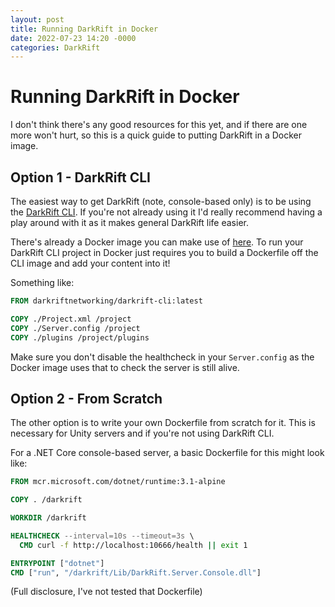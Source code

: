 ```yaml
---
layout: post
title: Running DarkRift in Docker
date: 2022-07-23 14:20 -0000
categories: DarkRift
---
```


# Running DarkRift in Docker
I don't think there's any good resources for this yet, and if there are one more won't hurt, so this is a quick guide to putting DarkRift in a Docker image.

## Option 1 - DarkRift CLI
The easiest way to get DarkRift (note, console-based only) is to be using the [DarkRift CLI](https://github.com/DarkRiftNetworking/darkrift-cli). If you're not already using it I'd really recommend having a play around with it as it makes general DarkRift life easier.

There's already a Docker image you can make use of [here](https://hub.docker.com/r/darkriftnetworking/darkrift-cli). To run your DarkRift CLI project in Docker just requires you to build a Dockerfile off the CLI image and add your content into it!

Something like:
```Dockerfile
FROM darkriftnetworking/darkrift-cli:latest

COPY ./Project.xml /project
COPY ./Server.config /project
COPY ./plugins /project/plugins
```

Make sure you don't disable the healthcheck in your `Server.config` as the Docker image uses that to check the server is still alive.

## Option 2 - From Scratch
The other option is to write your own Dockerfile from scratch for it. This is necessary for Unity servers and if you're not using DarkRift CLI.

For a .NET Core console-based server, a basic Dockerfile for this might look like:
```Dockerfile
FROM mcr.microsoft.com/dotnet/runtime:3.1-alpine

COPY . /darkrift

WORKDIR /darkrift

HEALTHCHECK --interval=10s --timeout=3s \
  CMD curl -f http://localhost:10666/health || exit 1

ENTRYPOINT ["dotnet"]
CMD ["run", "/darkrift/Lib/DarkRift.Server.Console.dll"]
```

(Full disclosure, I've not tested that Dockerfile)

